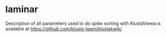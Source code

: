 # laminar
Description of all parameters used to do spike sorting with KlustaViewa is available at https://github.com/klusta-team/klustakwik/
